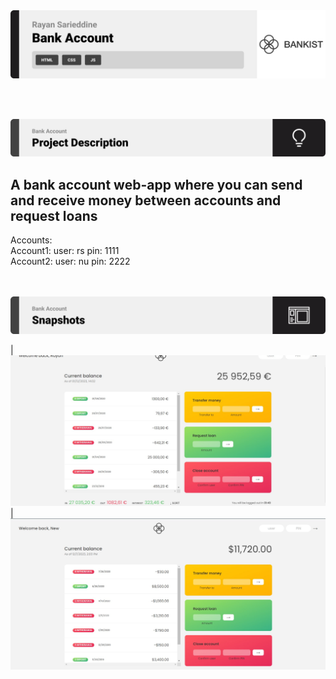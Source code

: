 <img src="./readme/title1.svg"/>

<br><br>

<!-- project philosophy -->
<img src="./readme/title2.svg"/>

## A bank account web-app where you can send and receive money between accounts and request loans
Accounts:   
Account1: user: rs pin: 1111     
Account2: user: nu pin: 2222   
<br><br>

<!-- Prototyping -->
<img src="./readme/title3.svg"/>

| ![Landing](./readme/demo.jpg)
| ![Landing](./readme/demo2.jpg)
